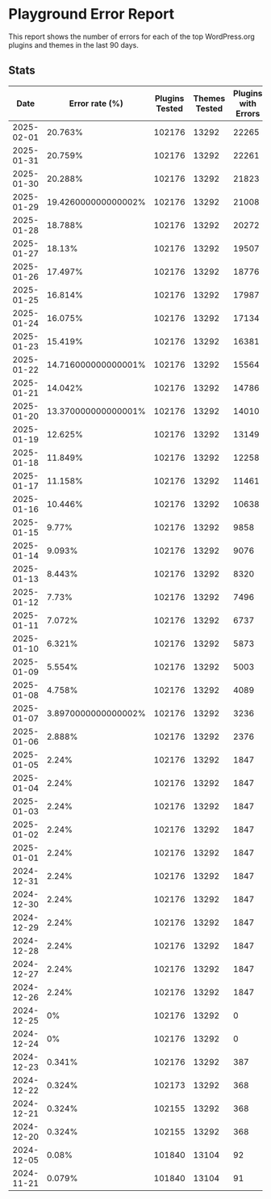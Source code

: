 # Playground Error Report
This report shows the number of errors for each of the top WordPress.org plugins and themes in the last 90 days.

## Stats
| Date | Error rate (%) | Plugins Tested | Themes Tested | Plugins with Errors | Themes with Errors |
|------|----------------|----------------|---------------|---------------------|--------------------|
| 2025-02-01 | 20.763% | 102176 | 13292 | 22265 | 1710 |
| 2025-01-31 | 20.759% | 102176 | 13292 | 22261 | 1710 |
| 2025-01-30 | 20.288% | 102176 | 13292 | 21823 | 1604 |
| 2025-01-29 | 19.426000000000002% | 102176 | 13292 | 21008 | 1423 |
| 2025-01-28 | 18.788% | 102176 | 13292 | 20272 | 1423 |
| 2025-01-27 | 18.13% | 102176 | 13292 | 19507 | 1428 |
| 2025-01-26 | 17.497% | 102176 | 13292 | 18776 | 1428 |
| 2025-01-25 | 16.814% | 102176 | 13292 | 17987 | 1428 |
| 2025-01-24 | 16.075% | 102176 | 13292 | 17134 | 1428 |
| 2025-01-23 | 15.419% | 102176 | 13292 | 16381 | 1424 |
| 2025-01-22 | 14.716000000000001% | 102176 | 13292 | 15564 | 1429 |
| 2025-01-21 | 14.042% | 102176 | 13292 | 14786 | 1429 |
| 2025-01-20 | 13.370000000000001% | 102176 | 13292 | 14010 | 1429 |
| 2025-01-19 | 12.625% | 102176 | 13292 | 13149 | 1429 |
| 2025-01-18 | 11.849% | 102176 | 13292 | 12258 | 1424 |
| 2025-01-17 | 11.158% | 102176 | 13292 | 11461 | 1424 |
| 2025-01-16 | 10.446% | 102176 | 13292 | 10638 | 1424 |
| 2025-01-15 | 9.77% | 102176 | 13292 | 9858 | 1424 |
| 2025-01-14 | 9.093% | 102176 | 13292 | 9076 | 1424 |
| 2025-01-13 | 8.443% | 102176 | 13292 | 8320 | 1430 |
| 2025-01-12 | 7.73% | 102176 | 13292 | 7496 | 1430 |
| 2025-01-11 | 7.072% | 102176 | 13292 | 6737 | 1430 |
| 2025-01-10 | 6.321% | 102176 | 13292 | 5873 | 1426 |
| 2025-01-09 | 5.554% | 102176 | 13292 | 5003 | 1411 |
| 2025-01-08 | 4.758% | 102176 | 13292 | 4089 | 1406 |
| 2025-01-07 | 3.8970000000000002% | 102176 | 13292 | 3236 | 1264 |
| 2025-01-06 | 2.888% | 102176 | 13292 | 2376 | 959 |
| 2025-01-05 | 2.24% | 102176 | 13292 | 1847 | 740 |
| 2025-01-04 | 2.24% | 102176 | 13292 | 1847 | 740 |
| 2025-01-03 | 2.24% | 102176 | 13292 | 1847 | 740 |
| 2025-01-02 | 2.24% | 102176 | 13292 | 1847 | 740 |
| 2025-01-01 | 2.24% | 102176 | 13292 | 1847 | 740 |
| 2024-12-31 | 2.24% | 102176 | 13292 | 1847 | 740 |
| 2024-12-30 | 2.24% | 102176 | 13292 | 1847 | 740 |
| 2024-12-29 | 2.24% | 102176 | 13292 | 1847 | 740 |
| 2024-12-28 | 2.24% | 102176 | 13292 | 1847 | 740 |
| 2024-12-27 | 2.24% | 102176 | 13292 | 1847 | 740 |
| 2024-12-26 | 2.24% | 102176 | 13292 | 1847 | 740 |
| 2024-12-25 | 0% | 102176 | 13292 | 0 | 0 |
| 2024-12-24 | 0% | 102176 | 13292 | 0 | 0 |
| 2024-12-23 | 0.341% | 102176 | 13292 | 387 | 7 |
| 2024-12-22 | 0.324% | 102173 | 13292 | 368 | 7 |
| 2024-12-21 | 0.324% | 102155 | 13292 | 368 | 7 |
| 2024-12-20 | 0.324% | 102155 | 13292 | 368 | 7 |
| 2024-12-05 | 0.08% | 101840 | 13104 | 92 | 0 |
| 2024-11-21 | 0.079% | 101840 | 13104 | 91 | 0 |
